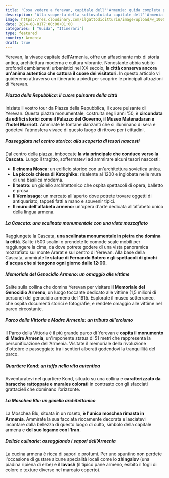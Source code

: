```yaml
---
title: 'Cosa vedere a Yerevan, capitale dell''Armenia: guida completa per un viaggio indimenticabile'
description: 'Alla scoperta della sottovalutata capitale dell''Armenia. Yerevan, la città dai mille volti.'
image: https://res.cloudinary.com/ilgattodicitturin/image/upload/w_1000/f_auto,q_auto:eco/v1713011125/Articoli/Direzione%20giappone/Direzione19/ushguli-dall-alto_hzhbkm.jpg
date: 2024-08-01T7:00:00+01:00
categories: [ "Guida", "Itinerari"]
type: featured  
country: Armenia 
draft: true
---
```


Yerevan, la vivace capitale dell'Armenia, offre un affascinante mix di storia antica, architettura moderna e cultura vibrante. Nonostante abbia subito profondi cambiamenti urbanistici nel XX secolo, **la città conserva ancora un'anima autentica che cattura il cuore dei visitatori.**
In questo articolo vi guideremo attraverso un itinerario a piedi per scoprire le principali attrazioni di Yerevan.

##### Piazza della Repubblica: il cuore pulsante della città

Iniziate il vostro tour da Piazza della Repubblica, il cuore pulsante di Yerevan. Questa piazza monumentale, costruita negli anni '50, è **circondata da edifici storici come il Palazzo del Governo, il Museo Matenadaran e l'hotel Marriott.** Ammirate le fontane danzanti che si illuminano di sera e godetevi l'atmosfera vivace di questo luogo di ritrovo per i cittadini.

##### Passeggiata nel centro storico: alla scoperta di tesori nascosti

Dal centro della piazza, imboccate **la via principale che conduce verso la Cascata**. Lungo il tragitto, soffermatevi ad ammirare alcuni tesori nascosti:

- **Il cinema Mosca**: un edificio storico con un'architettura sovietica unica.
- **La piccola chiesa di Katoghike:** risalente al 1200 e inglobata nelle mura di una basilica moderna.
- **Il teatro:** un gioiello architettonico che ospita spettacoli di opera, balletto e prosa.
- **Il Vernissage:** un mercato all'aperto dove potrete trovare oggetti di antiquariato, tappeti fatti a mano e souvenir tipici.
- **Il muro dell'alfabeto armeno:** un'opera d'arte dedicata all'alfabeto unico della lingua armena.

##### La Cascata: una scalinata monumentale con una vista mozzafiato

Raggiungete la Cascata, **una scalinata monumentale in pietra che domina la città**. Salite i 500 scalini o prendete le comode scale mobili per raggiungere la cima, da dove potrete godere di una vista panoramica mozzafiato sul monte Ararat e sul centro di Yerevan. Alla base della Cascata, ammirate **le statue di Fernando Botero e gli spettacoli di giochi d'acqua che si tengono ogni giorno dalle 12:00.**

##### Memoriale del Genocidio Armeno: un omaggio alle vittime

Salite sulla collina che domina Yerevan per visitare **il Memoriale del Genocidio Armeno**, un luogo toccante dedicato alle vittime (1,5 milioni di persone) del genocidio armeno del 1915. Esplorate il museo sotterraneo, che ospita documenti storici e fotografie, e rendete omaggio alle vittime nel parco circostante.

##### Parco della Vittoria e Madre Armenia: un tributo all’eroismo

Il Parco della Vittoria è il più grande parco di Yerevan e **ospita il monumento di Madre Armenia**, un'imponente statua di 51 metri che rappresenta la personificazione dell'Armenia. Visitate il memoriale della rivoluzione d'ottobre e passeggiate tra i sentieri alberati godendovi la tranquillità del parco.

##### Quartiere Kond: un tuffo nella vita autentica

Avventuratevi nel quartiere Kond, situato su una collina e **caratterizzato da baracche rattoppate e murales colorati** in contrasto con gli sfacciati grattacieli che dominano l’orizzonte.

##### La Moschea Blu: un gioiello architettonico

La Moschea Blu, situata in un roseto, **è l'unica moschea rimasta in Armenia**. Ammirate la sua facciata riccamente decorata e lasciatevi incantare dalla bellezza di questo luogo di culto, simbolo della capitale armena e **del suo legame con l'Iran.**

##### Delizie culinarie: assaggiando i sapori dell’Armenia

La cucina armena è ricca di sapori e profumi. Per uno spuntino non perdete l'occasione di gustare alcune specialità locali come lo **zhingalov** (una piadina ripiena di erbe) e il **lavash** (il tipico pane armeno, esibito il fogli di colore e texture diverse nel marcato coperto).